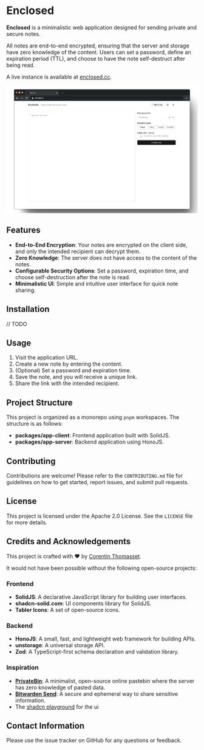 

# Enclosed

**Enclosed** is a minimalistic web application designed for sending private and secure notes. 

All notes are end-to-end encrypted, ensuring that the server and storage have zero knowledge of the content. Users can set a password, define an expiration period (TTL), and choose to have the note self-destruct after being read.

A live instance is available at [enclosed.cc](https://enclosed.cc).

![Enclosed](./.github/enclosed-mockup.png)

## Features

- **End-to-End Encryption**: Your notes are encrypted on the client side, and only the intended recipient can decrypt them.
- **Zero Knowledge**: The server does not have access to the content of the notes.
- **Configurable Security Options**: Set a password, expiration time, and choose self-destruction after the note is read.
- **Minimalistic UI**: Simple and intuitive user interface for quick note sharing.

## Installation

// TODO

## Usage

1. Visit the application URL.
2. Create a new note by entering the content.
3. (Optional) Set a password and expiration time.
4. Save the note, and you will receive a unique link.
5. Share the link with the intended recipient.

## Project Structure

This project is organized as a monorepo using `pnpm` workspaces. The structure is as follows:

- **packages/app-client**: Frontend application built with SolidJS.
- **packages/app-server**: Backend application using HonoJS.

## Contributing

Contributions are welcome! Please refer to the `CONTRIBUTING.md` file for guidelines on how to get started, report issues, and submit pull requests.

## License

This project is licensed under the Apache 2.0 License. See the `LICENSE` file for more details.

## Credits and Acknowledgements

This project is crafted with ❤️ by [Corentin Thomasset](https://corentin.tech).

It would not have been possible without the following open-source projects:

### Frontend

- **SolidJS**: A declarative JavaScript library for building user interfaces.
- **shadcn-solid.com**: UI components library for SolidJS.
- **Tabler Icons**: A set of open-source icons.

### Backend

- **HonoJS**: A small, fast, and lightweight web framework for building APIs.
- **unstorage**: A universal storage API.
- **Zod**: A TypeScript-first schema declaration and validation library.

### Inspiration

- **[PrivateBin](https://github.com/PrivateBin/PrivateBin)**: A minimalist, open-source online pastebin where the server has zero knowledge of pasted data.
- **[Bitwarden Send](https://bitwarden.com/products/send/)**: A secure and ephemeral way to share sensitive information.
- The [shadcn playground](https://ui.shadcn.com/examples/playground) for the ui

## Contact Information

Please use the issue tracker on GitHub for any questions or feedback.
